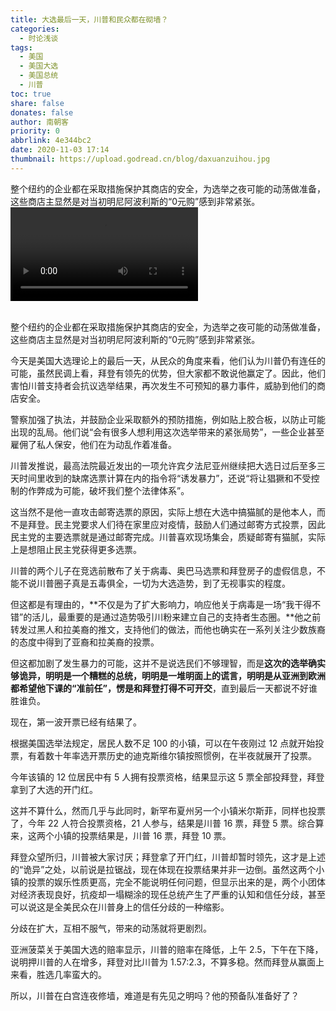 ```yaml
---
title: 大选最后一天，川普和民众都在砌墙？
categories:
  - 时论浅谈
tags:
  - 美国
  - 美国大选
  - 美国总统
  - 川普
toc: true
share: false
donates: false
author: 南朝客
priority: 0
abbrlink: 4e344bc2
date: 2020-11-03 17:14
thumbnail: https://upload.godread.cn/blog/daxuanzuihou.jpg
---
```


<div class="description">整个纽约的企业都在采取措施保护其商店的安全，为选举之夜可能的动荡做准备，这些商店主显然是对当初明尼阿波利斯的“0元购”感到非常紧张。</div>

<!-- more -->

<div class="article-video">
    <video src="https://upload.godread.cn/blog/daxuanzuihou_video_01.mp4" controls="controls">
        您的浏览器不支持播放该视频，请右键获取视频链接查看。
    </video>
</div>


<br/>

整个纽约的企业都在采取措施保护其商店的安全，为选举之夜可能的动荡做准备，这些商店主显然是对当初明尼阿波利斯的“0元购”感到非常紧张。



今天是美国大选理论上的最后一天，从民众的角度来看，他们认为川普仍有连任的可能，虽然民调上看，拜登有领先的优势，但大家都不敢说他赢定了。因此，他们害怕川普支持者会抗议选举结果，再次发生不可预知的暴力事件，威胁到他们的商店安全。



警察加强了执法，并鼓励企业采取额外的预防措施，例如贴上胶合板，以防止可能出现的乱局。他们说“会有很多人想利用这次选举带来的紧张局势”，一些企业甚至雇佣了私人保安，他们在为动乱作着准备。



川普发推说，最高法院最近发出的一项允许宾夕法尼亚州继续把大选日过后至多三天时间里收到的缺席选票计算在内的指令将“诱发暴力”，还说“将让猖獗和不受控制的作弊成为可能，破坏我们整个法律体系”。



这当然不是他一直攻击邮寄选票的原因，实际上想在大选中搞猫腻的是他本人，而不是拜登。民主党要求人们待在家里应对疫情，鼓励人们通过邮寄方式投票，因此民主党的主要选票就是通过邮寄完成。川普喜欢现场集会，质疑邮寄有猫腻，实际上是想阻止民主党获得更多选票。



川普的两个儿子在竞选前散布了关于病毒、奥巴马选票和拜登房子的虚假信息，不能不说川普圈子真是五毒俱全，一切为大选造势，到了无视事实的程度。



但这都是有理由的，**不仅是为了扩大影响力，响应他关于病毒是一场“我干得不错”的活儿，最重要的是通过造势吸引川粉来建立自己的支持者生态圈。**他之前转发过黑人和拉美裔的推文，支持他们的做法，而他也确实在一系列关注少数族裔的态度中得到了亚裔和拉美裔的投票。



但这都加剧了发生暴力的可能，这并不是说选民们不够理智，而是**这次的选举确实够诡异，明明是一个糟糕的总统，明明是一堆明面上的谎言，明明是从亚洲到欧洲都希望他下课的“准前任”，愣是和拜登打得不可开交**，直到最后一天都说不好谁胜谁负。



现在，第一波开票已经有结果了。



根据美国选举法规定，居民人数不足 100 的小镇，可以在午夜刚过 12 点就开始投票，有着数十年率选开票历史的迪克斯维尔镇按照惯例，在半夜就展开了投票。



今年该镇的 12 位居民中有 5 人拥有投票资格，结果显示这 5 票全部投拜登，拜登拿到了大选的开门红。



这并不算什么，然而几乎与此同时，新罕布夏州另一个小镇米尔斯菲，同样也投票了，今年 22 人符合投票资格，21 人参与，结果是川普 16 票，拜登 5 票。综合算来，这两个小镇的投票结果是，川普 16 票，拜登 10 票。



<span class="text-blue">拜登众望所归，川普被大家讨厌；拜登拿了开门红，川普却暂时领先，</span>这才是上述的“诡异”之处，以前说是拉锯战，现在体现在投票结果并非一边倒。虽然这两个小镇的投票的娱乐性质更高，完全不能说明任何问题，但显示出来的是，<span class="text-blue">两个小团体对经济表现良好，抗疫却一塌糊涂的现任总统产生了严重的认知和信任分歧，甚至可以说这是全美民众在川普身上的信任分歧的一种缩影。</span>



<p class="text-blue">分歧在扩大，互相不服气，带来的动荡就将更剧烈。</p>



亚洲菠菜关于美国大选的赔率显示，川普的赔率在降低，上午 2.5，下午在下降，说明押川普的人在增多，拜登对比川普为 1.57:2.3，不算多稳。然而拜登从赢面上来看，胜选几率蛮大的。



所以，川普在白宫连夜修墙，难道是有先见之明吗？他的预备队准备好了？
